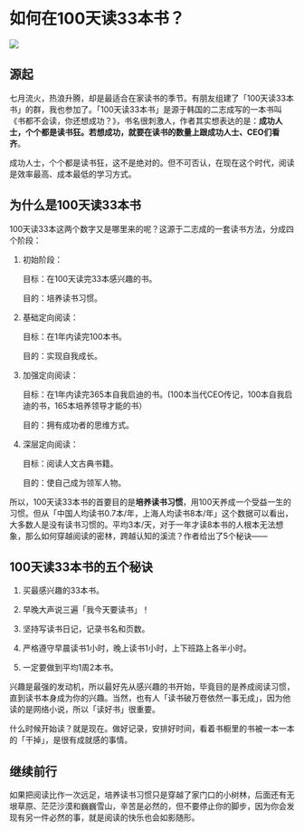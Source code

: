 # 如何在100天读33本书？

![](http://upload-images.jianshu.io/upload_images/1374028-e42ad9d277d312dd.jpeg?imageMogr2/auto-orient/strip%7CimageView2/2/w/1240)

## 源起

七月流火，热浪升腾，却是最适合在家读书的季节。有朋友组建了「100天读33本书」的群，我也参加了。「100天读33本书」是源于韩国的二志成写的一本书叫《书都不会读，你还想成功？》，书名很刺激人，作者其实想表达的是：**成功人士，个个都是读书狂。若想成功，就要在读书的数量上跟成功人士、CEO们看齐**。

成功人士，个个都是读书狂，这不是绝对的。但不可否认，在现在这个时代，阅读是效率最高、成本最低的学习方式。

## 为什么是100天读33本书

100天读33本这两个数字又是哪里来的呢？这源于二志成的一套读书方法，分成四个阶段：

1. 初始阶段：

	目标：在100天读完33本感兴趣的书。

	目的：培养读书习惯。

2. 基础定向阅读：

	目标：在1年内读完100本书。

	目的：实现自我成长。

3. 加强定向阅读：

	目标：在1年内读完365本自我启迪的书。(100本当代CEO传记，100本自我启迪的书，165本培养领导才能的书）

	目的：拥有成功者的思维方式。

4. 深层定向阅读：

	目标：阅读人文古典书籍。

	目的：使自己成为领军人物。
	
所以，100天读33本书的首要目的是**培养读书习惯**，用100天养成一个受益一生的习惯。但从「中国人均读书0.7本/年，上海人均读书8本/年」这个数据可以看出，大多数人是没有读书习惯的。平均3本/天，对于一年才读8本书的人根本无法想象，那么如何穿越阅读的密林，跨越认知的溪流？作者给出了5个秘诀——

## 100天读33本书的五个秘诀

1. 买最感兴趣的33本书。

2. 早晚大声说三遍「我今天要读书」！

3. 坚持写读书日记，记录书名和页数。

4. 严格遵守早晨读书1小时，晚上读书1小时，上下班路上各半小时。

5. 一定要做到平均1周2本书。

兴趣是最强的发动机，所以最好先从感兴趣的书开始，毕竟目的是养成阅读习惯，直到读书本身成为你的兴趣。当然，也有人「读书破万卷依然一事无成」，因为他读的是网络小说，所以「读好书」很重要。

什么时候开始读？就是现在。做好记录，安排好时间，看着书橱里的书被一本一本的「干掉」，是很有成就感的事情。

## 继续前行

如果把阅读比作一次远足，培养读书习惯只是穿越了家门口的小树林，后面还有无垠草原、茫茫沙漠和巍巍雪山，辛苦是必然的，但不要停止你的脚步，因为你会发现有另一件必然的事，就是阅读的快乐也会如影随形。